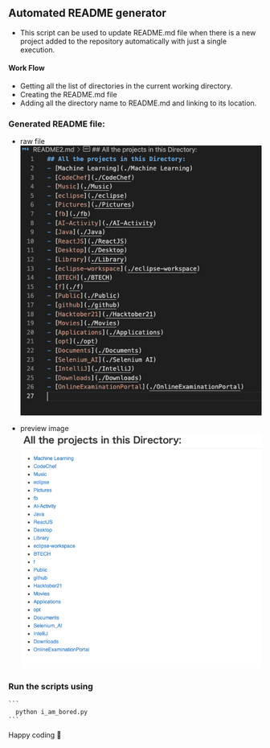 ## Automated README generator ##
- This script can be used to update README.md file when there is a new project added to the repository automatically with just a single execution.


#### Work Flow
- Getting all the list of directories in the current working directory.
- Creating the README.md file
- Adding all the directory name to README.md and linking to its location.

### Generated README file:
- raw file
![Image](./demo/raw.png)

- preview image
![Image](./demo/preview.png)


###  Run the scripts using 
    ```
      python i_am_bored.py
    ```


Happy coding 🤟